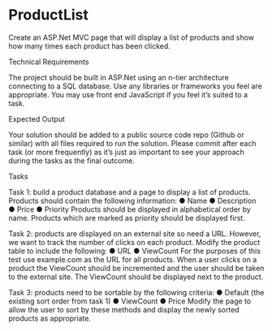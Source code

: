 # ProductList
Create an ASP.Net MVC page that will display a list of products and show how many times each
product has been clicked.

Technical Requirements

The project should be built in ASP.Net using an n-tier architecture connecting to a SQL
database. Use any libraries or frameworks you feel are appropriate. You may use front end
JavaScript if you feel it’s suited to a task.

Expected Output

Your solution should be added to a public source code repo (Github or similar) with all files
required to run the solution. Please commit after each task (or more frequently) as it’s just as
important to see your approach during the tasks as the final outcome.

Tasks

Task 1: build a product database and a page to display a list of products. Products should
contain the following information:
● Name
● Description
● Price
● Priority
Products should be displayed in alphabetical order by name. Products which are marked as
priority should be displayed first.

Task 2: products are displayed on an external site so need a URL. However, we want to track
the number of clicks on each product. Modify the product table to include the following:
● URL
● ViewCount
For the purposes of this test use example.com as the URL for all products.
When a user clicks on a product the ViewCount should be incremented and the user should be
taken to the external site. The ViewCount should be displayed next to the product.

Task 3: products need to be sortable by the following criteria:
● Default (the existing sort order from task 1)
● ViewCount
● Price
Modify the page to allow the user to sort by these methods and display the newly sorted
products as appropriate.

